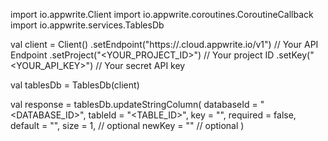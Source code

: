 import io.appwrite.Client
import io.appwrite.coroutines.CoroutineCallback
import io.appwrite.services.TablesDb

val client = Client()
    .setEndpoint("https://<REGION>.cloud.appwrite.io/v1") // Your API Endpoint
    .setProject("<YOUR_PROJECT_ID>") // Your project ID
    .setKey("<YOUR_API_KEY>") // Your secret API key

val tablesDb = TablesDb(client)

val response = tablesDb.updateStringColumn(
    databaseId = "<DATABASE_ID>",
    tableId = "<TABLE_ID>",
    key = "",
    required = false,
    default = "<DEFAULT>",
    size = 1, // optional
    newKey = "" // optional
)
